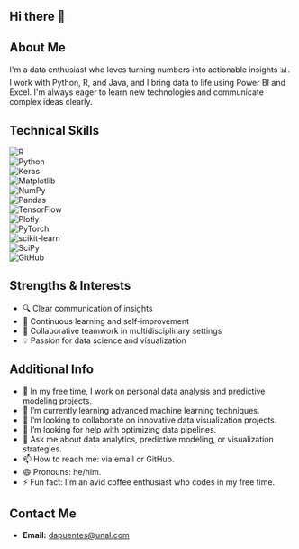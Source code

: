 ## Hi there 👋

## About Me
I'm a data enthusiast who loves turning numbers into actionable insights 📊. I work with Python, R, and Java, and I bring data to life using Power BI and Excel. I'm always eager to learn new technologies and communicate complex ideas clearly.

## Technical Skills
![R](https://img.shields.io/badge/r-%23276DC3.svg?style=for-the-badge&logo=r&logoColor=white)  
![Python](https://img.shields.io/badge/python-3670A0?style=for-the-badge&logo=python&logoColor=ffdd54)  
![Keras](https://img.shields.io/badge/Keras-%23D00000.svg?style=for-the-badge&logo=Keras&logoColor=white)  
![Matplotlib](https://img.shields.io/badge/Matplotlib-%23ffffff.svg?style=for-the-badge&logo=Matplotlib&logoColor=black)  
![NumPy](https://img.shields.io/badge/numpy-%23013243.svg?style=for-the-badge&logo=numpy&logoColor=white)  
![Pandas](https://img.shields.io/badge/pandas-%23150458.svg?style=for-the-badge&logo=pandas&logoColor=white)  
![TensorFlow](https://img.shields.io/badge/TensorFlow-%23FF6F00.svg?style=for-the-badge&logo=TensorFlow&logoColor=white)  
![Plotly](https://img.shields.io/badge/Plotly-%233F4F75.svg?style=for-the-badge&logo=plotly&logoColor=white)  
![PyTorch](https://img.shields.io/badge/PyTorch-%23EE4C2C.svg?style=for-the-badge&logo=PyTorch&logoColor=white)  
![scikit-learn](https://img.shields.io/badge/scikit--learn-%23F7931E.svg?style=for-the-badge&logo=scikit-learn&logoColor=white)  
![SciPy](https://img.shields.io/badge/SciPy-%230C55A5.svg?style=for-the-badge&logo=scipy&logoColor=white)  
![GitHub](https://img.shields.io/badge/github-%23121011.svg?style=for-the-badge&logo=github&logoColor=white)


## Strengths & Interests
- 🔍 Clear communication of insights
- 🚀 Continuous learning and self-improvement
- 🤝 Collaborative teamwork in multidisciplinary settings
- 💡 Passion for data science and visualization

## Additional Info
- 🔭 In my free time, I work on personal data analysis and predictive modeling projects.
- 🌱 I’m currently learning advanced machine learning techniques.
- 👯 I’m looking to collaborate on innovative data visualization projects.
- 🤔 I’m looking for help with optimizing data pipelines.
- 💬 Ask me about data analytics, predictive modeling, or visualization strategies.
- 📫 How to reach me: via email or GitHub.
- 😄 Pronouns: he/him.
- ⚡ Fun fact: I'm an avid coffee enthusiast who codes in my free time.

## Contact Me
- **Email:** [dapuentes@unal.com](mailto:dapuentes@unal.com)

<!--
**dapuentes/dapuentes** is a ✨ _special_ ✨ repository because its `README.md` (this file) appears on your GitHub profile.

Here are some ideas to get you started:

- 🔭 I’m currently working on ...
- 🌱 I’m currently learning ...
- 👯 I’m looking to collaborate on ...
- 🤔 I’m looking for help with ...
- 💬 Ask me about ...
- 📫 How to reach me: ...
- 😄 Pronouns: ...
- ⚡ Fun fact: ...
-->
